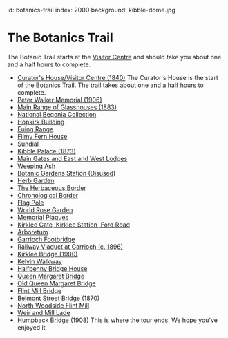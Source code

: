 id: botanics-trail
index: 2000
background: kibble-dome.jpg

# The Botanics Trail

The Botanic Trail starts at the [Visitor Centre](1) and should take you about one and a half hours to complete.

* [Curator's House/Visitor Centre (1840)](1)
  The Curator's House is the start of the Botanics Trail. 
  The trail takes about one and a half hours to complete.
* [Peter Walker Memorial (1906)](2)
* [Main Range of Glasshouses (1883)](3)
* [National Begonia Collection](listing:begonias)
* [Hopkirk Building](81)
* [Euing Range](82)
* [Filmy Fern House](80)
* [Sundial](4)
* [Kibble Palace (1873)](5)
* [Main Gates and East and West Lodges](6)
* [Weeping Ash](706)
* [Botanic Gardens Station (Disused)](8)
* [Herb Garden](9)
* [The Herbaceous Border](10)
* [Chronological Border](11)
* [Flag Pole](12)
* [World Rose Garden](13)
* [Memorial Plaques](14)
* [Kirklee Gate, Kirklee Station, Ford Road](15)
* [Arboretum](16)
* [Garrioch Footbridge](17)
* [Railway Viaduct at Garrioch (c. 1896)](18)
* [Kirklee Bridge (1900)](19)
* [Kelvin Walkway](20)
* [Halfpenny Bridge House](21)
* [Queen Margaret Bridge](23)
* [Old Queen Margaret Bridge](24)
* [Flint Mill Bridge](25)
* [Belmont Street Bridge (1870)](26)
* [North Woodside Flint Mill](27)
* [Weir and Mill Lade](28)
* [Humpback Bridge (1908)](29)
  This is where the tour ends.  We hope you've enjoyed it